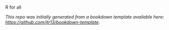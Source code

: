 R for all

*This repo was initially generated from a bookdown template available here: https://github.com/jtr13/bookdown-template.*


